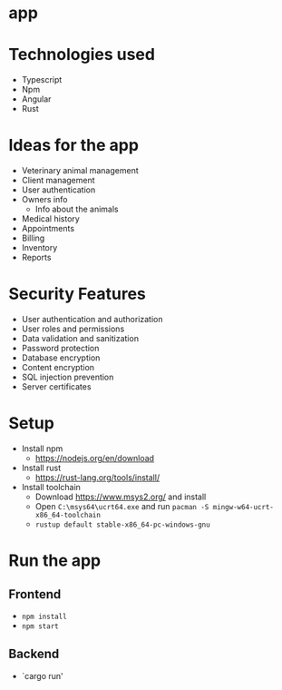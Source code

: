 # app

# Technologies used

- Typescript
- Npm
- Angular
- Rust

# Ideas for the app

- Veterinary animal management
- Client management
- User authentication
- Owners info
    - Info about the animals
- Medical history
- Appointments
- Billing
- Inventory
- Reports

# Security Features

- User authentication and authorization
- User roles and permissions
- Data validation and sanitization
- Password protection
- Database encryption
- Content encryption
- SQL injection prevention
- Server certificates

# Setup

- Install npm
    - https://nodejs.org/en/download
- Install rust
    - https://rust-lang.org/tools/install/
- Install toolchain
    - Download https://www.msys2.org/ and install
    - Open `C:\msys64\ucrt64.exe` and run `pacman -S mingw-w64-ucrt-x86_64-toolchain`
    - `rustup default stable-x86_64-pc-windows-gnu`

# Run the app

## Frontend

- `npm install`
- `npm start`

## Backend

- `cargo run'